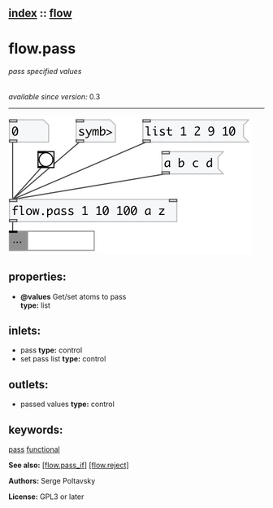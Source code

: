 [index](index.html) :: [flow](category_flow.html)
---

# flow.pass

###### pass specified values

*available since version:* 0.3

---




[![example](../examples/img/flow.pass.jpg)](../examples/pd/flow.pass.pd)







## properties:

* **@values** 
Get/set atoms to pass<br>
__type:__ list<br>



## inlets:

* pass 
__type:__ control<br>
* set pass list 
__type:__ control<br>



## outlets:

* passed values
__type:__ control<br>



## keywords:

[pass](keywords/pass.html)
[functional](keywords/functional.html)



**See also:**
[\[flow.pass_if\]](flow.pass_if.html)
[\[flow.reject\]](flow.reject.html)




**Authors:** Serge Poltavsky




**License:** GPL3 or later





